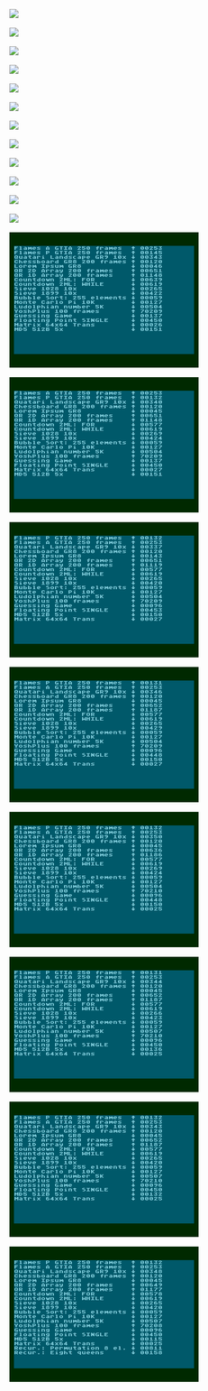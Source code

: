 ![](mp-1.6.4-2020-08-12.png)

![](mp-1.6.4-2020-09-08.png)

![](mp-1.6.4-2020-09-13.png)

![](mp-1.6.4-2020-09-26.png)

![](mp-1.6.4-2020-09-27.png)

![](mp-1.6.4-2020-09-30.png)

![](mp-1.6.5-2020-10-29.png)

![](mp-1.6.5-2020-10-30.png)

![](mp-1.6.5-2020-10-31.png)

![](mp-1.6.5-2020-11-01.png)

![](mp-1.6.5-2020-11-02.png)

![](mp-1.6.5-2020-12-07.png)

![](mp-1.6.5-2020-12-27.png)

![](mp-1.6.5-2020-12-30.png)

![](mp-1.6.5-2021-01-03.png)

![](mp-1.6.5-2021-01-05.png)

![](mp-1.6.5-2021-02-03.png)

![](mp-1.6.6-2021-05-30.png)

![](mp-1.6.6-2021-07-22.png)

![](mp-1.6.6-2021-10-29.png)